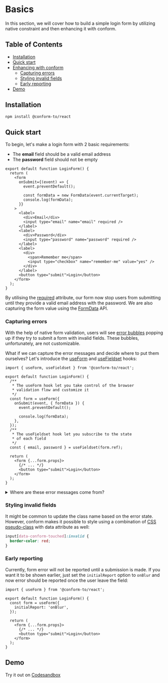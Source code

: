 # Basics

In this section, we will cover how to build a simple login form by utilizing native constraint and then enhancing it with conform.

<!-- aside -->

## Table of Contents

- [Installation](#installation)
- [Quick start](#quick-start)
- [Enhancing with conform](#enhancing-with-conform)
  - [Capturing errors](#capturing-errors)
  - [Styling invalid fields](#styling-invalid-fields)
  - [Early reporting](#early-reporting)
- [Demo](#demo)

<!-- /aside -->

## Installation

```sh
npm install @conform-to/react
```

## Quick start

To begin, let's make a login form with 2 basic requirements:

- The **email** field should be a valid email address
- The **password** field should not be empty

```tsx
export default function LoginForm() {
  return (
    <form
      onSubmit={(event) => {
        event.preventDefault();

        const formData = new FormData(event.currentTarget);
        console.log(formData);
      }}
    >
      <label>
        <div>Email</div>
        <input type="email" name="email" required />
      </label>
      <label>
        <div>Password</div>
        <input type="password" name="password" required />
      </label>
      <label>
        <div>
          <span>Remember me</span>
          <input type="checkbox" name="remember-me" value="yes" />
        </div>
      </label>
      <button type="submit">Login</button>
    </form>
  );
}
```

By utilising the [required](https://developer.mozilla.org/en-US/docs/Web/HTML/Attributes/required) attribute, our form now stop users from submitting until they provide a valid email address with the password. We are also capturing the form value using the [FormData](https://developer.mozilla.org/en-US/docs/Web/API/FormData) API.

### Capturing errors

With the help of native form validation, users will see [error bubbles](https://codesandbox.io/s/cocky-fermi-zwjort?file=/src/App.js) popping up if they try to submit a form with invalid fields. These bubbles, unfortunately, are not customizable.

What if we can capture the error messages and decide where to put them ourselves? Let's introduce the [useForm](/packages/conform-react/README.md#useform) and [useFieldset](/packages/conform-react/README.md#usefieldset) hooks:

```tsx
import { useForm, useFieldset } from '@conform-to/react';

export default function LoginForm() {
  /**
   * The useForm hook let you take control of the browser
   * validation flow and customize it
   */
  const form = useForm({
    onSubmit(event, { formData }) {
      event.preventDefault();

      console.log(formData);
    },
  });
  /**
   * The useFieldset hook let you subscribe to the state
   * of each field
   */
  const { email, password } = useFieldset(form.ref);

  return (
    <form {...form.props}>
      {/* ... */}
      <button type="submit">Login</button>
    </form>
  );
}
```

<details>
<summary>Where are these error messages come from?</summary>
You might already notice - they are the same as the one you saw on the error bubbles: Indeed, these messages are provided by the browser vendor and might varies depending on your operating system and user language setting.
</details>

### Styling invalid fields

It might be common to update the class name based on the error state. However, conform makes it possible to style using a combination of [CSS pseudo-class](https://developer.mozilla.org/en-US/docs/Learn/Forms/Form_validation#the_constraint_validation_api) with data attribute as well:

```css
input[data-conform-touched]:invalid {
  border-color: red;
}
```

### Early reporting

Currently, form error will not be reported until a submission is made. If you want it to be shown earlier, just set the `initialReport` option to `onBlur` and now error should be reported once the user leave the field:

```tsx
import { useForm } from '@conform-to/react';

export default function LoginForm() {
  const form = useForm({
    initialReport: 'onBlur',
  });

  return (
    <form {...form.props}>
      {/* ... */}
      <button type="submit">Login</button>
    </form>
  );
}
```

## Demo

<!-- sandbox title="Login form demo" src="/docs/examples/basics" -->

Try it out on [Codesandbox](https://codesandbox.io/s/github/edmundhung/conform/tree/main/docs/examples/basics)

<!-- /sandbox -->
